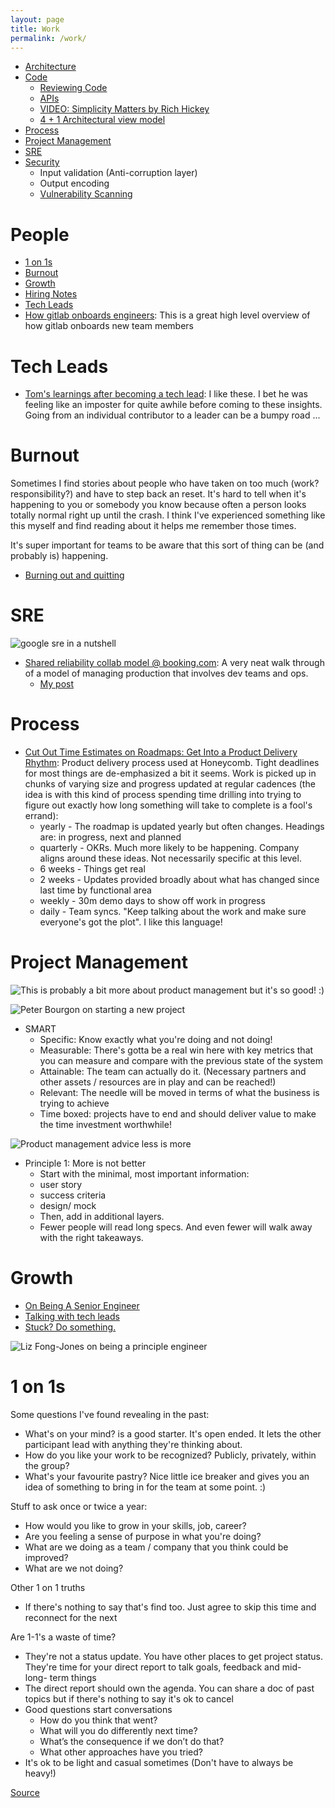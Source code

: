 ```yaml
---
layout: page
title: Work
permalink: /work/
---
```


* [Architecture](/2021/12/09/architecture.html)
* [Code](#code)
  * [Reviewing Code](/code/2021/09/02/reviewing-code.html)
  * [APIs](/code/2021/08/29/apis.html)
  * [VIDEO: Simplicity Matters by Rich Hickey](https://www.youtube.com/watch?v=rI8tNMsozo0)
  * [4 + 1 Architectural view model](https://en.wikipedia.org/wiki/4%2B1_architectural_view_model#:~:text=4%2B1%20is%20a%20view,system%20engineers%2C%20and%20project%20managers.)
* [Process](#process)
* [Project Management](#project-management)
* [SRE](#sre)
* [Security](#security)
  * Input validation (Anti-corruption layer)
  * Output encoding
  * [Vulnerability Scanning](/videos/2021/08/29/vulnerability-scanning.html)

# People

* [1 on 1s](#1-on-1s)
* [Burnout](#burnout)
* [Growth](#growth)
* [Hiring Notes](/2021/09/14/hiring-notes.html)
* [Tech Leads](#tech-leads)
* [How gitlab onboards engineers](https://about.gitlab.com/blog/2022/07/21/quickly-onboarding-engineers-successfully/): This is a great high level overview of how gitlab onboards new team members

# Tech Leads

* [Tom's learnings after becoming a tech lead](https://tomgamon.com/posts/things-i-have-learned-new-tech-lead/): I like these. I bet he was feeling like an imposter for quite awhile before coming to these insights. Going from an individual contributor to a leader can be a bumpy road ...

# Burnout

Sometimes I find stories about people who have taken on too much (work? responsibility?) and have to step back an reset. It's hard to tell when it's happening to you or somebody you know because often a person looks totally normal right up until the crash. I think I've experienced something like this myself and find reading about it helps me remember those times.

It's super important for teams to be aware that this sort of thing can be (and probably is) happening.

* [Burning out and quitting](https://mayakaczorowski.com/blogs/burnout)

# SRE

![google sre in a nutshell](/assets/images/google_sre_in_a_nutshell.jpg)

* [Shared reliability collab model @ booking.com](https://www.honeycomb.io/blog/how-teams-collaborate-at-booking-com/): A very neat walk through of a model of managing production that involves dev teams and ops.
  * [My post](https://cleskowsky.github.io/2022/02/03/bookingcom-reliability-collaboration-model.html)

# Process

* [Cut Out Time Estimates on Roadmaps: Get Into a Product Delivery Rhythm](https://www.honeycomb.io/blog/product-strategy-and-roadmap-timing/): Product delivery process used at Honeycomb. Tight deadlines for most things are de-emphasized a bit it seems. Work is picked up in chunks of varying size and progress updated at regular cadences (the idea is with this kind of process spending time drilling into trying to figure out exactly how long something will take to complete is a fool's errand):
  * yearly - The roadmap is updated yearly but often changes. Headings are: in progress, next and planned
  * quarterly - OKRs. Much more likely to be happening. Company aligns around these ideas. Not necessarily specific at this level.
  * 6 weeks - Things get real
  * 2 weeks - Updates provided broadly about what has changed since last time by functional area
  * weekly - 30m demo days to show off work in progress
  * daily - Team syncs. "Keep talking about the work and make sure everyone's got the plot". I like this language!

# Project Management

![This is probably a bit more about product management but it's so good! :)](/assets/images/alethia_delivre_product_management.png)

![Peter Bourgon on starting a new project](/assets/images/peter_bourgon_new_project.png)

* SMART
  * Specific: Know exactly what you're doing and not doing!
  * Measurable: There's gotta be a real win here with key metrics that you can measure and compare with the previous state of the system
  * Attainable: The team can actually do it. (Necessary partners and other assets / resources are in play and can be reached!)
  * Relevant: The needle will be moved in terms of what the business is trying to achieve
  * Time boxed: projects have to end and should deliver value to make the time investment worthwhile!

![Product management advice less is more](/assets/images/product_management_advice_aakash.png)

* Principle 1: More is not better
  * Start with the minimal, most important information:
  * user story
  * success criteria
  * design/ mock
  * Then, add in additional layers.
  * Fewer people will read long specs.  And even fewer will walk away with the right takeaways.

# Growth

- [On Being A Senior Engineer](https://www.kitchensoap.com/2012/10/25/on-being-a-senior-engineer/)
- [Talking with tech leads](https://www.amazon.ca/Talking-Tech-Leads-Novices-Practitioners/dp/150581748X)
- [Stuck? Do something.](https://world.hey.com/jamis/stuck-do-something-c54521ab)

![Liz Fong-Jones on being a principle engineer](/assets/images/liz_fongjones_principle_engineer.png)

# 1 on 1s

Some questions I've found revealing in the past:

* What's on your mind? is a good starter. It's open ended. It lets the other participant lead with anything they're thinking about.
* How do you like your work to be recognized? Publicly, privately, within the group?
* What's your favourite pastry? Nice little ice breaker and gives you an idea of something to bring in for the team at some point. :)

Stuff to ask once or twice a year:

* How would you like to grow in your skills, job, career?
* Are you feeling a sense of purpose in what you're doing?
* What are we doing as a team / company that you think could be improved?
* What are we not doing?

Other 1 on 1 truths

* If there's nothing to say that's find too. Just agree to skip this time and reconnect for the next

Are 1-1's a waste of time?

* They're not a status update. You have other places to get project status. They're time for your direct report to talk goals, feedback and mid- long- term things
* The direct report should own the agenda. You can share a doc of past topics but if there's nothing to say it's ok to cancel
* Good questions start conversations
  * How do you think that went?
  * What will you do differently next time?
  * What’s the consequence if we don’t do that?
  * What other approaches have you tried?
* It's ok to be light and casual sometimes (Don't have to always be heavy!)

[Source](https://lauratacho.com/blog/how-can-i-make-my-1-1s-less-boring)
